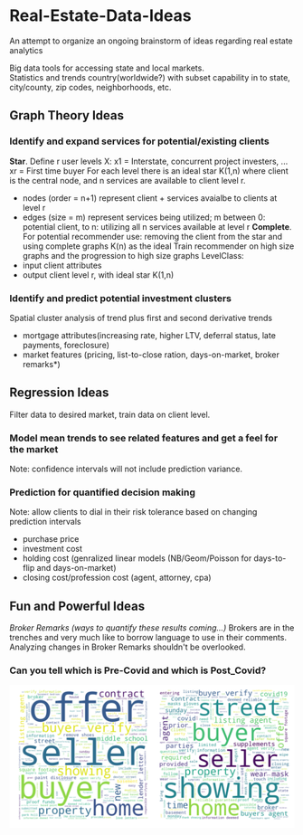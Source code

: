 # Real-Estate-Data-Ideas
An attempt to organize an ongoing brainstorm of ideas regarding real estate analytics

Big data tools for accessing state and local markets.  
Statistics and trends country(worldwide?) with subset capability in to state, city/county, zip codes, neighborhoods, etc.

## Graph Theory Ideas

### Identify and expand services for potential/existing clients
**Star**. 
Define r user levels X: x1 = Interstate, concurrent project investers, ... xr = First time buyer
For each level there is an ideal star K(1,n) where client is the central node, and n services are available to client level r. 
- nodes (order = n+1) represent client + services avaialbe to clients at level r
- edges (size = m) represent services being utilized; m between 0: potential client, to n: utilizing all n services available at level r
**Complete**. 
For potential recommender use: removing the client from the star and using complete graphs K(n) as the ideal
Train recommender on high size graphs and the progression to high size graphs 
LevelClass:
- input client attributes
- output client level r, with ideal star K(1,n)

### Identify and predict potential investment clusters
Spatial cluster analysis of trend plus first and second derivative trends
- mortgage attributes(increasing rate, higher LTV, deferral status, late payments, foreclosure)
- market features (pricing, list-to-close ration, days-on-market, broker remarks*)


## Regression Ideas
Filter data to desired market, train data on client level. 
### Model mean trends to see related features and get a feel for the market 
Note: confidence intervals will not include prediction variance.  
### Prediction for quantified decision making
Note: allow clients to dial in their risk tolerance based on changing prediction intervals
- purchase price 
- investment cost
- holding cost (genralized linear models (NB/Geom/Poisson for days-to-flip and days-on-market)
- closing cost/profession cost (agent, attorney, cpa) 

## Fun and Powerful Ideas
*Broker Remarks (ways to quantify these results coming...)*
Brokers are in the trenches and very much like to borrow language to use in their comments. Analyzing changes in Broker Remarks shouldn't be overlooked.  
### Can you tell which is Pre-Covid and which is Post_Covid?
![Denver 80207 Broker Remarks](covid.png)
